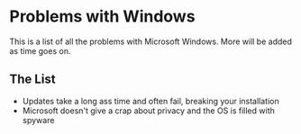 # Problems with Windows
This is a list of all the problems with Microsoft Windows. More will be added as time goes on.

## The List
 - Updates take a long ass time and often fail, breaking your installation
 - Microsoft doesn't give a crap about privacy and the OS is filled with spyware
